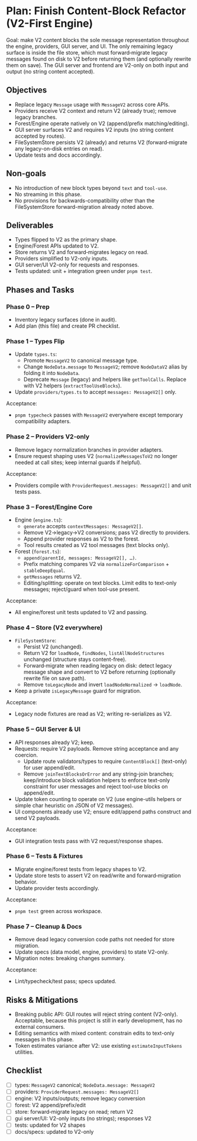 # Plan: Finish Content-Block Refactor (V2-First Engine)

Goal: make V2 content blocks the sole message representation throughout the engine, providers, GUI server, and UI. The only remaining legacy surface is inside the file store, which must forward‑migrate legacy messages found on disk to V2 before returning them (and optionally rewrite them on save). The GUI server and frontend are V2-only on both input and output (no string content accepted).

## Objectives

- Replace legacy `Message` usage with `MessageV2` across core APIs.
- Providers receive V2 context and return V2 (already true); remove legacy branches.
- Forest/Engine operate natively on V2 (append/prefix matching/editing).
- GUI server surfaces V2 and requires V2 inputs (no string content accepted by routes).
- FileSystemStore persists V2 (already) and returns V2 (forward‑migrate any legacy-on-disk entries on read).
- Update tests and docs accordingly.

## Non-goals

- No introduction of new block types beyond `text` and `tool-use`.
- No streaming in this phase.
- No provisions for backwards-compatibility other than the FileSystemStore forward-migration already noted above.

## Deliverables

- Types flipped to V2 as the primary shape.
- Engine/Forest APIs updated to V2.
- Store returns V2 and forward‑migrates legacy on read.
- Providers simplified to V2-only inputs.
- GUI server/UI V2-only for requests and responses.
- Tests updated: unit + integration green under `pnpm test`.

## Phases and Tasks

### Phase 0 – Prep

- Inventory legacy surfaces (done in audit).
- Add plan (this file) and create PR checklist.

### Phase 1 – Types Flip

- Update `types.ts`:
  - Promote `MessageV2` to canonical message type.
  - Change `NodeData.message` to `MessageV2`; remove `NodeDataV2` alias by folding it into `NodeData`.
  - Deprecate `Message` (legacy) and helpers like `getToolCalls`. Replace with V2 helpers (`extractToolUseBlocks`).
- Update `providers/types.ts` to accept `messages: MessageV2[]` only.

Acceptance:

- `pnpm typecheck` passes with `MessageV2` everywhere except temporary compatibility adapters.

### Phase 2 – Providers V2-only

- Remove legacy normalization branches in provider adapters.
- Ensure request shaping uses V2 (`normalizeMessagesToV2` no longer needed at call sites; keep internal guards if helpful).

Acceptance:

- Providers compile with `ProviderRequest.messages: MessageV2[]` and unit tests pass.

### Phase 3 – Forest/Engine Core

- Engine (`engine.ts`):
  - `generate` accepts `contextMessages: MessageV2[]`.
  - Remove V2→legacy→V2 conversions; pass V2 directly to providers.
  - Append provider responses as V2 to the forest.
  - Tool results created as V2 tool messages (text blocks only).
- Forest (`forest.ts`):
  - `append(parentId, messages: MessageV2[], …)`.
  - Prefix matching compares V2 via `normalizeForComparison` + `stableDeepEqual`.
  - `getMessages` returns V2.
  - Editing/splitting: operate on text blocks. Limit edits to text-only messages; reject/guard when tool-use present.

Acceptance:

- All engine/forest unit tests updated to V2 and passing.

### Phase 4 – Store (V2 everywhere)

- `FileSystemStore`:
  - Persist V2 (unchanged).
  - Return V2 for `loadNode`, `findNodes`, `listAllNodeStructures` unchanged (structure stays content-free).
  - Forward‑migrate when reading legacy on disk: detect legacy message shape and convert to V2 before returning (optionally rewrite file on save path).
  - Remove `toLegacyNode` and invert `loadNodeNormalized` → `loadNode`.
- Keep a private `isLegacyMessage` guard for migration.

Acceptance:

- Legacy node fixtures are read as V2; writing re-serializes as V2.

### Phase 5 – GUI Server & UI

- API responses already V2; keep.
- Requests: require V2 payloads. Remove string acceptance and any coercion.
  - Update route validators/types to require `ContentBlock[]` (text-only) for user append/edit.
  - Remove `joinTextBlocksOrError` and any string-join branches; keep/introduce block validation helpers to enforce text-only constraint for user messages and reject tool-use blocks on append/edit.
- Update token counting to operate on V2 (use engine-utils helpers or simple char heuristic on JSON of V2 messages).
- UI components already use V2; ensure edit/append paths construct and send V2 payloads.

Acceptance:

- GUI integration tests pass with V2 request/response shapes.

### Phase 6 – Tests & Fixtures

- Migrate engine/forest tests from legacy shapes to V2.
- Update store tests to assert V2 on read/write and forward‑migration behavior.
- Update provider tests accordingly.

Acceptance:

- `pnpm test` green across workspace.

### Phase 7 – Cleanup & Docs

- Remove dead legacy conversion code paths not needed for store migration.
- Update specs (data model, engine, providers) to state V2-only.
- Migration notes: breaking changes summary.

Acceptance:

- Lint/typecheck/test pass; specs updated.

## Risks & Mitigations

- Breaking public API: GUI routes will reject string content (V2-only). Acceptable, because this project is still in early development, has no external consumers.
- Editing semantics with mixed content: constrain edits to text-only messages in this phase.
- Token estimates variance after V2: use existing `estimateInputTokens` utilities.

## Checklist

- [ ] types: `MessageV2` canonical; `NodeData.message: MessageV2`
- [ ] providers: `ProviderRequest.messages: MessageV2[]`
- [ ] engine: V2 inputs/outputs; remove legacy conversion
- [ ] forest: V2 append/prefix/edit
- [ ] store: forward‑migrate legacy on read; return V2
- [ ] gui server/UI: V2-only inputs (no strings); responses V2
- [ ] tests: updated for V2 shapes
- [ ] docs/specs: updated to V2-only
